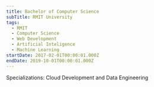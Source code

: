 ```yaml
---
title: Bachelor of Computer Science
subTitle: RMIT University
tags:
  - RMIT
  - Computer Science
  - Web Development
  - Artificial Inteligence
  - Machine Learning
startDate: 2017-02-01T00:00:01.000Z
endDate: 2019-10-01T00:00:01.000Z
---
```

Specializations: Cloud Development and Data Engineering
